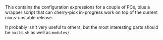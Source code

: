 This contains the configuration expressions for a couple of PCs, plus a wrapper script that can cherry-pick in-progress work on top of the current nixos-unstable release.

It probably isn't very useful to others, but the most interesting parts should be `build.sh` as well as `modules/`.
